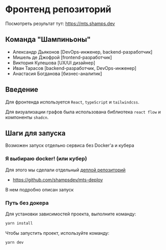 # Фронтенд репозиторий 
Посмотреть результат тут: https://mts.shamps.dev

## Команда "Шампиньоны"
 - Александр Дьяконов [DevOps-инженер, backend-разработчик]
 - Мишель де Джофрой [frontend-разработчик]
 - Виктория Кулешова [UX/UI дизайнер]
 - Иван Тарасов [backend-разработчик, DevOps-инженер]
 - Анастасия Богданова [бизнес-аналитик]

## Введение
Для фронтенда используется `React`, `typeScript` и `tailwindcss`.

Для визуализации графов была использована библиотека `react flow` и компоненты `shadcn`.

## Шаги для запуска

Возможен запуск отдельно сервиса без Docker'a и кубера

### Я выбираю docker! (или кубер)
Для этого мы сделали отдельный [деплой репозиторий](https://github.com/shampsdev/mts-deploy)

 - https://github.com/shampsdev/mts-deploy

В нем подробно описан запуск

### Путь без докера
Для установки зависимостей проекта, выполните команду:

```bash
yarn install
```

Чтобы запустить проект, используйте команду:
```bash
yarn dev
```
